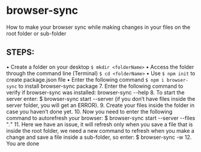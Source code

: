 # browser-sync
How to make your browser sync while making changes in your files on the root folder or sub-folder

## STEPS:
• Create a folder on your desktop ``` $ mkdir <folderName> ```
• Access the folder through the command line (Terminal) ``` $ cd <folderName> ```
• Use ``` $ npm init ``` to create package.json file 
• Enter the following command ``` $ npm i browser-sync ``` to install browser-sync package
7. Enter the following command to verify if browser-sync was installed: browser-sync --help
8. To start the server enter: $ browser-sync start --server (if you don’t have files inside the server folder, you will get an ERROR).
9. Create your files inside the folder in case you haven’t done yet.
10. Now you need to enter the following command to autorefresh your browser: $ browser-sync start --server --files "*.*"
11. Here we have an issue, it will refresh only when you save a file that is inside the root folder, we need a new command to refresh when you make a change and save a file inside a sub-folder, so enter: $ browser-sync -w
12. You are done
